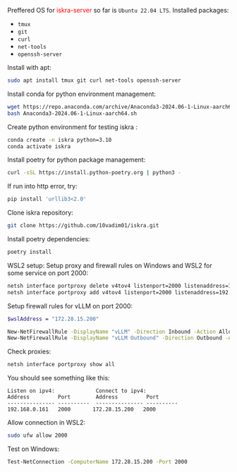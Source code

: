 Preffered OS for <span style="color:red">iskra-server</span> so far is `Ubuntu 22.04 LTS`.
Installed packages:
- `tmux`
- `git`
- `curl`
- `net-tools`
- `openssh-server`

Install with apt:
```sh
sudo apt install tmux git curl net-tools openssh-server
```
Install conda for python environment management:
```sh
wget https://repo.anaconda.com/archive/Anaconda3-2024.06-1-Linux-aarch64.sh
bash Anaconda3-2024.06-1-Linux-aarch64.sh
``` 
Create python environment for testing iskra :
```sh
conda create -n iskra python=3.10
conda activate iskra
```
Install poetry for python package management:
```sh
curl -sSL https://install.python-poetry.org | python3 -
```
If run into http error, try:
```sh
pip install 'urllib3<2.0'
```
Clone iskra repository:
```sh
git clone https://github.com/10vadim01/iskra.git
```
Install poetry dependencies:
```sh
poetry install
```


WSL2 setup:
Setup proxy and firewall rules on Windows and WSL2 for some service on port 2000:
```sh
netsh interface portproxy delete v4tov4 listenport=2000 listenaddress=192.168.0.161 (If there were any rules that broke connection)
netsh interface portproxy add v4tov4 listenport=2000 listenaddress=192.168.0.161 connectport=2000 connectaddress=172.28.15.200
```
Setup firewall rules for vLLM on port 2000:
```sh
$wslAddress = "172.28.15.200"

New-NetFirewallRule -DisplayName "vLLM" -Direction Inbound -Action Allow -Protocol TCP -LocalPort 2000 -RemoteAddress Any
New-NetFirewallRule -DisplayName "vLLM Outbound" -Direction Outbound -Action Allow -Protocol TCP -RemotePort 2000 -RemoteAddress $wslAddress
```
Check proxies:
```sh
netsh interface portproxy show all
```
You should see something like this:
```
Listen on ipv4:             Connect to ipv4:
Address         Port        Address         Port
--------------- ----------  --------------- ----------
192.168.0.161   2000       172.28.15.200   2000
```
Allow connection in WSL2:
```sh
sudo ufw allow 2000
``` 
Test on Windows:
```sh
Test-NetConnection -ComputerName 172.28.15.200 -Port 2000
```
